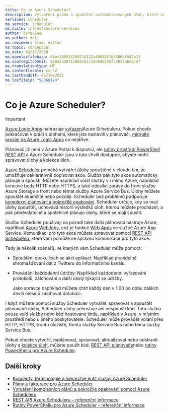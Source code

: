 ```yaml
---
title: Co je Azure Scheduler?
description: Vytvoření plánu a spuštění automatizovaných úloh, které volají služby uvnitř nebo vně Azure
services: scheduler
ms.service: scheduler
ms.suite: infrastructure-services
author: derek1ee
ms.author: deli
ms.reviewer: klam, estfan
ms.topic: conceptual
ms.date: 02/17/2020
ms.openlocfilehash: 66ec285554299214122a4093837d3506bf642b13
ms.sourcegitcommit: 910a1a38711966cb171050db245fc3b22abc8c5f
ms.translationtype: MT
ms.contentlocale: cs-CZ
ms.lasthandoff: 03/19/2021
ms.locfileid: "92368124"
---
```

# <a name="what-is-azure-scheduler"></a>Co je Azure Scheduler?

> [!IMPORTANT]
> [Azure Logic Apps](../logic-apps/logic-apps-overview.md) nahrazuje [vyřazení](../scheduler/migrate-from-scheduler-to-logic-apps.md#retire-date)Azure Scheduleru. Pokud chcete pokračovat v práci s úlohami, které jste nastavili v plánovači, [migrujte prosím na Azure Logic Apps](../scheduler/migrate-from-scheduler-to-logic-apps.md) co nejdříve. 
>
> Plánovač již není v Azure Portal k dispozici, ale [rutiny prostředí PowerShell](scheduler-powershell-reference.md) [REST API](/rest/api/scheduler) a Azure Scheduler jsou v tuto chvíli dostupné, abyste mohli spravovat úlohy a kolekce úloh.

[Azure Scheduler](https://azure.microsoft.com/services/scheduler/) pomáhá vytvářet [úlohy](../scheduler/scheduler-concepts-terms.md) spouštěné v cloudu tím, že umožňuje deklarativně popisovat akce. Služba pak tyto akce automaticky plánuje a spouští. Můžete například volat služby v i mimo Azure, například koncové body HTTP nebo HTTPS, a také odesílat zprávy do front služby Azure Storage a front nebo témat služby Azure Service Bus. Úlohy můžete spouštět okamžitě nebo později. Scheduler bez problémů podporuje [komplexní plánování a pokročilé opakování](../scheduler/scheduler-advanced-complexity.md). Scheduler určuje, kdy se mají úlohy spouštět, uchovává historii výsledků úloh, kterou můžete procházet, a pak předvídatelně a spolehlivě plánuje úlohy, které se mají spustit.

Službu Scheduler používají na pozadí také další plánovací nástroje Azure, například [Azure WebJobs](../app-service/webjobs-create.md), což je funkce [Web Apps](https://azure.microsoft.com/services/app-service/web/) ve službě Azure App Service. Komunikaci pro tyto akce můžete spravovat pomocí [REST API Scheduleru](/rest/api/scheduler/), která vám pomůže se správou komunikace pro tyto akce.

Tady je několik scénářů, ve kterých vám Scheduler může pomoct:

* Spouštění opakujících se akcí aplikací: Například pravidelné shromažďování dat z Twitteru do informačního kanálu.

* Provádění každodenní údržby: Například každodenní vyřazování protokolů, zálohování a další úkoly týkající se údržby.

  Jako správce například můžete chtít každý den v 1:00 po dobu dalších devíti měsíců zálohovat databázi.

I když můžete pomocí služby Scheduler vytvářet, spravovat a spouštět plánované úlohy, Scheduler úlohy nehostuje ani nespouští kód. Tato služba pouze *volá* služby nebo kód hostované jinde, například v Azure, v místním prostředí nebo u jiného poskytovatele. Scheduler může provádět volání přes HTTP, HTTPS, frontu úložiště, frontu služby Service Bus nebo téma služby Service Bus.

Pokud chcete vytvořit, naplánovat, spravovat, aktualizovat nebo odstranit úlohy a [kolekce úloh](../scheduler/scheduler-concepts-terms.md), můžete použít kód, [REST API plánovače](/rest/api/scheduler/)nebo [rutiny PowerShellu pro Azure Scheduler](scheduler-powershell-reference.md).

## <a name="next-steps"></a>Další kroky

* [Koncepty, terminologie a hierarchie entit služby Azure Scheduler](scheduler-concepts-terms.md)
* [Plány a fakturace pro Azure Scheduler](scheduler-plans-billing.md)
* [Vytváření komplexních plánů a pokročilé opakování pomocí Azure Scheduleru](scheduler-advanced-complexity.md)
* [REST API Azure Scheduleru – referenční informace](/rest/api/scheduler)
* [Rutiny PowerShellu pro Azure Scheduler – referenční informace](scheduler-powershell-reference.md)